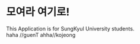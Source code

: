 <h1>모여라 여기로!</h1>

This Application is for SungKyul University students.</br>
haha
//guenT
ahha//kojeong
